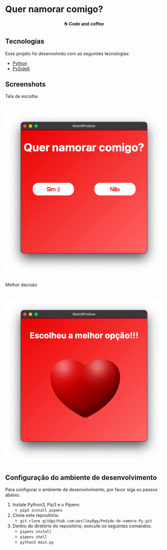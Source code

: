 # Quer namorar comigo?

<h4 align="center">
  ☕ Code and coffee
</h4>

## Tecnologias

Esse projeto foi desenvolvido com as seguintes tecnologias:

- [Python](https://python.org/)
- [PySide6](https://www.qt.io/qt-for-python)

## Screenshots

Tela de escolha
<h1 align="center">
    <img alt="" title="#delicinha" src=".github/screen_1.png"/>
</h1>

Melhor decisão
<h1 align="center">
    <img alt="" title="#delicinha" src=".github/screen_2.png"/>
</h1>


## Configuração do ambiente de desenvolvimento
Para configurar o ambiente de desenvolvimento, por favor siga os passos abaixo.

1. Instale Python3, Pip3 e o Pipenv.
    * `pip3 install pipenv`
2. Clone este repositório.
    * `git clone git@github.com:weslley0gg/Pedido-de-namoro-Py.git`
3. Dentro do diretório do repositório, execute os seguintes comandos.
    * `pipenv install`
    * `pipenv shell`
    * `python3 main.py`
